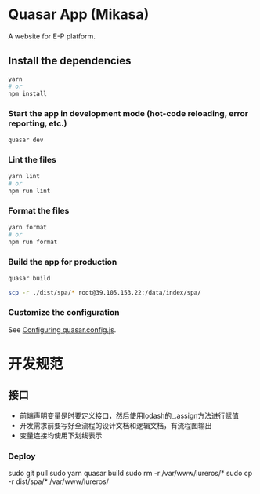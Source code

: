 # Quasar App (Mikasa)

A website for E-P platform.

## Install the dependencies

```bash
yarn
# or
npm install
```

### Start the app in development mode (hot-code reloading, error reporting, etc.)

```bash
quasar dev
```

### Lint the files

```bash
yarn lint
# or
npm run lint
```

### Format the files

```bash
yarn format
# or
npm run format
```

### Build the app for production

```bash
quasar build

scp -r ./dist/spa/* root@39.105.153.22:/data/index/spa/
```

### Customize the configuration

See [Configuring quasar.config.js](https://v2.quasar.dev/quasar-cli-vite/quasar-config-js).

# 开发规范
## 接口
- 前端声明变量是时要定义接口，然后使用lodash的_.assign方法进行赋值
- 开发需求前要写好全流程的设计文档和逻辑文档，有流程图输出
- 变量连接均使用下划线表示

### Deploy
sudo git pull
sudo yarn quasar build
sudo rm -r /var/www/lureros/*
sudo cp -r dist/spa/* /var/www/lureros/
